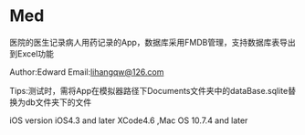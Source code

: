 Med
===

医院的医生记录病人用药记录的App，数据库采用FMDB管理，支持数据库表导出到Excel功能

Author:Edward  Email:lihangqw@126.com

Tips:测试时，需将App在模拟器路径下Documents文件夹中的dataBase.sqlite替换为db文件夹下的文件


iOS version iOS4.3 and later
XCode4.6 ,Mac OS 10.7.4 and later
